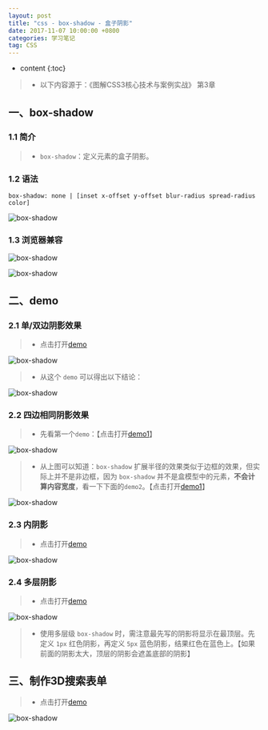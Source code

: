 ```yaml
---
layout: post
title: "css - box-shadow - 盒子阴影"
date: 2017-11-07 10:00:00 +0800 
categories: 学习笔记
tag: CSS
---
```

* content
{:toc}

> * 以下内容源于：《图解CSS3核心技术与案例实战》 第3章

<!-- more -->

## 一、box-shadow

### 1.1 简介

> * `box-shadow`：定义元素的盒子阴影。

### 1.2 语法

```
box-shadow: none | [inset x-offset y-offset blur-radius spread-radius color]
```

![box-shadow](/styles/images/css/box-shadow/box-shadow-01.png)

### 1.3 浏览器兼容

![box-shadow](/styles/images/css/box-shadow/box-shadow-02.png)

![box-shadow](/styles/images/css/box-shadow/box-shadow-03.png)

## 二、demo

### 2.1 单/双边阴影效果

> * 点击打开[demo](/effects/demo/css/boxShadow/eg1.html)

![box-shadow](/styles/images/css/box-shadow/box-shadow-04.png)

> * 从这个 `demo` 可以得出以下结论：

![box-shadow](/styles/images/css/box-shadow/box-shadow-05.png)

### 2.2 四边相同阴影效果

> * 先看第一个`demo`：【点击打开[demo1](/effects/demo/css/boxShadow/eg2.html)】

![box-shadow](/styles/images/css/box-shadow/box-shadow-06.png)

> * 从上图可以知道：`box-shadow` 扩展半径的效果类似于边框的效果，但实际上并不是非边框，因为 `box-shadow` 并不是盒模型中的元素，**不会计算内容宽度**，看一下下面的`demo2`。【点击打开[demo1](/effects/demo/css/boxShadow/eg3.html)】

![box-shadow](/styles/images/css/box-shadow/box-shadow-07.png)

### 2.3 内阴影

> * 点击打开[demo](/effects/demo/css/boxShadow/eg4.html)

![box-shadow](/styles/images/css/box-shadow/box-shadow-08.png)

### 2.4 多层阴影

> * 点击打开[demo](/effects/demo/css/boxShadow/eg5.html)

![box-shadow](/styles/images/css/box-shadow/box-shadow-09.png)

> * 使用多层级 `box-shadow` 时，需注意最先写的阴影将显示在最顶层。先定义 `1px` 红色阴影，再定义 `5px` 蓝色阴影，结果红色在蓝色上。【如果前面的阴影太大，顶层的阴影会遮盖底部的阴影】

## 三、制作3D搜索表单

> * 点击打开[demo](/effects/demo/css/boxShadow/demo/index.html)

![box-shadow](/styles/images/css/box-shadow/box-shadow-10.png)